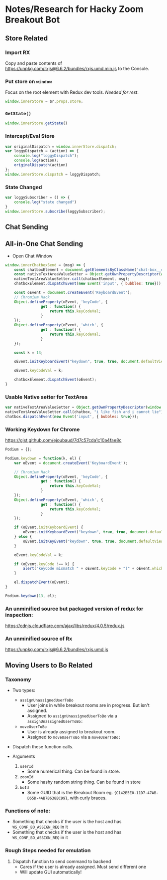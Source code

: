 # Notes/Research for Hacky Zoom Breakout Bot

## Store Related

### Import RX

Copy and paste contents of https://unpkg.com/rxjs@6.6.2/bundles/rxjs.umd.min.js to the Console.

### Put store on `window`

Focus on the root element with Redux dev tools. *Needed for rest*.


```javascript
window.innerStore = $r.props.store;

```

### `GetState()`

```javascript
window.innerStore.getState()
```

### Intercept/Eval Store

```javascript
var originalDispatch = window.innerStore.dispatch;
var loggyDispatch = (action) => {
    console.log("loggyDispatch");
    console.log(action);
    originalDispatch(action)
};
window.innerStore.dispatch = loggyDispatch;
```

### State Changed


```javascript
var loggySubscriber = () => {
    console.log("state changed")
}
window.innerStore.subscribe(loggySubscriber);
```

## Chat Sending

## All-in-One Chat Sending

* Open Chat Window

```javascript
window.innerChatboxSend = (msg) => {
    const chatboxElement = document.getElementsByClassName('chat-box__chat-textarea')[0];
    const nativeTextAreaValueSetter = Object.getOwnPropertyDescriptor(window.HTMLTextAreaElement.prototype, "value").set;
    nativeTextAreaValueSetter.call(chatboxElement, msg);
    chatboxElement.dispatchEvent(new Event('input', { bubbles: true}));

    const oEvent = document.createEvent('KeyboardEvent');
    // Chromium Hack
    Object.defineProperty(oEvent, 'keyCode', {
                get : function() {
                    return this.keyCodeVal;
                }
    });
    Object.defineProperty(oEvent, 'which', {
                get : function() {
                    return this.keyCodeVal;
                }
    });

    const k = 13;

    oEvent.initKeyboardEvent("keydown", true, true, document.defaultView, k, k, "", "", false, "");

    oEvent.keyCodeVal = k;

    chatboxElement.dispatchEvent(oEvent);
}
```

### Usable Native setter for TextArea

```javascript
var nativeTextAreaValueSetter = Object.getOwnPropertyDescriptor(window.HTMLTextAreaElement.prototype, "value").set;
nativeTextAreaValueSetter.call(chatbox, "i like fish and i cannot lie");
chatbox.dispatchEvent(new Event('input', { bubbles: true}));
```


### Working Keydown for Chrome

https://gist.github.com/ejoubaud/7d7c57cda1c10a4fae8c

```javascript
Podium = {};

Podium.keydown = function(k, el) {
    var oEvent = document.createEvent('KeyboardEvent');

    // Chromium Hack
    Object.defineProperty(oEvent, 'keyCode', {
                get : function() {
                    return this.keyCodeVal;
                }
    });
    Object.defineProperty(oEvent, 'which', {
                get : function() {
                    return this.keyCodeVal;
                }
    });

    if (oEvent.initKeyboardEvent) {
        oEvent.initKeyboardEvent("keydown", true, true, document.defaultView, k, k, "", "", false, "");
    } else {
        oEvent.initKeyEvent("keydown", true, true, document.defaultView, false, false, false, false, k, 0);
    }

    oEvent.keyCodeVal = k;

    if (oEvent.keyCode !== k) {
        alert("keyCode mismatch " + oEvent.keyCode + "(" + oEvent.which + ")");
    }

    el.dispatchEvent(oEvent);
}

Podium.keydown(13, el);
```

### An unminified source but packaged version of redux for inspection:

https://cdnjs.cloudflare.com/ajax/libs/redux/4.0.5/redux.js

### An unminified source of Rx

https://unpkg.com/rxjs@6.6.2/bundles/rxjs.umd.js

## Moving Users to Bo Related

### Taxonomy

* Two types:
    * `assignUnassignedUserToBo`
        * User joins in while breakout rooms are in progress. But isn't assigned.
        * Assigned to `assignUnassignedUserToBo` via a `assignUnassignedUserToBo:`
    * `moveUserToBo`
        * User is already assigned to breakout room.
        * Assigned to `moveUserToBo` via a `moveUserToBo:`

* Dispatch these function calls.
* Arguments
    1. `userId`
        * Some numerical thing. Can be found in store.
    2. `zoomId`
        * Some hashy random string thing. Can be found in store
    3. `boId`
        * Some GUID that is the Breakout Room eg. `{C142B5E0-11D7-47AB-D65D-4AB7B638BC99}`, with curly braces.

### Functions of note:

* Something that checks if the user is the host and has `WS_CONF_BO_ASSIGN_REQ` in it
* Something that checks if the user is the host and has `WS_CONF_BO_ASSIGN_REQ` in it

### Rough Steps needed for emulation

1. Dispatch function to send command to backend
    * Cares if the user is already assigned. Must send different one
    * Will update GUI automatically!


[nomeetingchatapi]: https://devforum.zoom.us/t/in-meeting-chats/26572